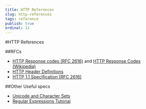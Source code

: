 ```yaml
---
title: HTTP References
slug: http-references
tags: reference
publish: true
ordinal: 11
---
```


<!-- http://www.fiddler2.com/Fiddler/help/http/ -->

#HTTP References

##RFCs
* [HTTP Response codes (RFC 2616)](http://www.w3.org/Protocols/rfc2616/rfc2616-sec10.html) and [HTTP Response Codes (Wikipedia)](http://en.wikipedia.org/wiki/List_of_HTTP_status_codes)
* [HTTP Header Definitions](http://www.w3.org/Protocols/rfc2616/rfc2616-sec14.html)
* [HTTP 1.1 Specification (RFC 2616)](http://www.rfc-editor.org/rfc/rfc2616.txt)

##Other Useful specs
* [Unicode and Character Sets](http://www.joelonsoftware.com/articles/Unicode.html)
* [Regular Expressions Tutorial](http://www.regular-expressions.info/)
